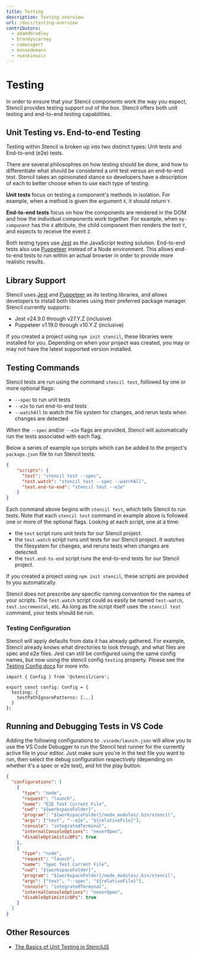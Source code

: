 ```yaml
---
title: Testing
description: Testing overview.
url: /docs/testing-overview
contributors:
  - adamdbradley
  - brandyscarney
  - camwiegert
  - kensodemann
  - rwaskiewicz
---
```


# Testing

In order to ensure that your Stencil components work the way you expect, Stencil provides testing support out of the
box. Stencil offers both unit testing and end-to-end testing capabilities.

## Unit Testing vs. End-to-end Testing

Testing within Stencil is broken up into two distinct types: Unit tests and End-to-end (e2e) tests.

There are several philosophies on how testing should be done, and how to differentiate what should be considered a unit 
test versus an end-to-end test. Stencil takes an opinionated stance so developers have a description of each to better
choose when to use each type of testing:

**Unit tests** focus on testing a component's methods in isolation. For example, when a method is given the argument
`X`, it should return `Y`.

**End-to-end tests** focus on how the components are rendered in the DOM and how the individual components work
together. For example, when `my-component` has the `X` attribute, the child component then renders the text `Y`, and
expects to receive the event `Z`.

Both testng types use [Jest](https://jestjs.io/) as the JavaScript testing solution. End-to-end tests also use
[Puppeteer](https://pptr.dev/) instead of a Node environment. This allows end-to-end tests to run within an actual
browser in order to provide more realistic results.

## Library Support

Stencil uses [Jest](https://jestjs.io/) and [Puppeteer](https://pptr.dev/) as its testing libraries, and allows
developers to install both libraries using their preferred package manager. Stencil currently supports:
- Jest v24.9.0 through v27.Y.Z (inclusive)
- Puppeteer v1.19.0 through v10.Y.Z (inclusive)

If you created a project using `npm init stencil`, these libraries were installed for you. Depending on when your
project was created, you may or may not have the latest supported version installed.

## Testing Commands

Stencil tests are run using the command `stencil test`, followed by one or more optional flags:
- `--spec` to run unit tests
- `--e2e` to run end-to-end tests
- `--watchAll` to watch the file system for changes, and rerun tests when changes are detected

When the `--spec` and/or `--e2e` flags are provided, Stencil will automatically run the tests associated with each flag.

Below a series of example `npm` scripts which can be added to the project's `package.json` file to run Stencil tests:

```json
{
    "scripts": {
      "test": "stencil test --spec",
      "test.watch": "stencil test --spec --watchAll",
      "test.end-to-end": "stencil test --e2e"
    }
}
```

Each command above begins with `stencil test`, which tells Stencil to run tests. Note that each `stencil test` command 
in example above is followed one or more of the optional flags. Looking at each script, one at a time:
- the `test` script runs unit tests for our Stencil project.
- the `test.watch` script runs unit tests for our Stencil project. It watches the filesystem for changes, and reruns
tests when changes are detected.
- the `test.end-to-end` script runs the end-to-end tests for our Stencil project.

If you created a project using `npm init stencil`, these scripts are provided to you automatically.

Stencil does not prescribe any specific naming convention for the names of your scripts. The `test.watch` script could
as easily be named `test-watch`, `test.incremental`, etc. As long as the script itself uses the `stencil test` command,
your tests should be run.

### Testing Configuration

Stencil will apply defaults from data it has already gathered. For example, Stencil already knows what directories to look through, and what files are spec and e2e files. Jest can still be configured using the same config names, but now using the stencil config `testing` property. Please see the [Testing Config docs](/docs/config/testing) for more info.

```tsx
import { Config } from '@stencil/core';

export const config: Config = {
  testing: {
    testPathIgnorePatterns: [...]
  }
};
```

## Running and Debugging Tests in VS Code

Adding the following configurations to `.vscode/launch.json` will allow you to use the VS Code Debugger to run the Stencil test runner for the currently active file in your editor. Just make sure you're in the test file you want to run, then select the debug configuration respectively (depending on whether it's a spec or e2e test), and hit the play button.

```json
{
  "configurations": [
    {
      "type": "node",
      "request": "launch",
      "name": "E2E Test Current File",
      "cwd": "${workspaceFolder}",
      "program": "${workspaceFolder}/node_modules/.bin/stencil",
      "args": ["test", "--e2e", "${relativeFile}"],
      "console": "integratedTerminal",
      "internalConsoleOptions": "neverOpen",
      "disableOptimisticBPs": true
    },
    {
      "type": "node",
      "request": "launch",
      "name": "Spec Test Current File",
      "cwd": "${workspaceFolder}",
      "program": "${workspaceFolder}/node_modules/.bin/stencil",
      "args": ["test", "--spec", "${relativeFile}"],
      "console": "integratedTerminal",
      "internalConsoleOptions": "neverOpen",
      "disableOptimisticBPs": true
    }
  ]
}
```

## Other Resources

- [The Basics of Unit Testing in StencilJS](https://www.joshmorony.com/the-basics-of-unit-testing-in-stencil-js/)
